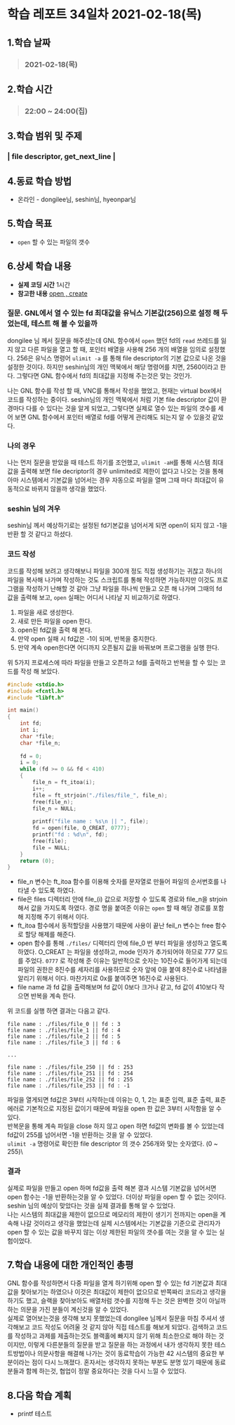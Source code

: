 # 학습 레포트 34일차 2021-02-18(목)
## 1.학습 날짜
> ### 2021-02-18(목)

## 2.학습 시간
> ### 22:00 ~ 24:00(집)

## 3.학습 범위 및 주제
### | file descriptor, get_next_line |

## 4.동료 학습 방법
- 온라인 - dongilee님, seshin님, hyeonpar님

## 5.학습 목표
- `open` 할 수 있는 파일의 갯수

## 6.상세 학습 내용
- **실제 코딩 시간** 1시간
- **참고한 내용** [open , create](http://forum.falinux.com/zbxe/index.php?document_srl=408459&mid=C_LIB)

### 질문. GNL에서 열 수 있는 fd 최대값을 유닉스 기본값(256)으로 설정 해 두었는데, 테스트 해 볼 수 있을까
dongilee 님 께서 질문을 해주셨는데 GNL 함수에서 `open` 했던 fd의 `read` 쓰레드를 잃지 않고 다른 파일을 열고 할 때, 포인터 배열을 사용해 256 개의 배열을 임의로 설정했다. 256은 유닉스 명령어 `ulimit -a` 를 통해 file descriptor의 기본 값으로 나온 것을 설정한 것이다. 하지만 seshin님의 개인 맥북에서 해당 명령어를 치면, 2560이라고 한다. 그렇다면 GNL 함수에서 fd의 최대값을 지정해 주는것은 맞는 것인가.

나는 GNL 함수를 작성 할 때, VNC를 통해서 작성을 했었고, 현재는 virtual box에서 코드를 작성하는 중이다. seshin님의 개인 맥북에서 처럼 기본 file descriptor 값이 환경마다 다를 수 있다는 것을 알게 되었고, 그렇다면 실제로 열수 있는 파일의 갯수를 세어 보면 GNL 함수에서 포인터 배열로 fd를 어떻게 관리해도 되는지 알 수 있을것 같았다.

### 나의 경우
나는 먼저 질문을 받았을 때 테스트 하기를 조언했고, `ulimit -aH`를 통해 시스템 최대값을 출력해 보면 file decriptor의 경우 unlimited로 제한이 없다고 나오는 것을 통해 아마 시스템에서 기본값을 넘어서는 경우 자동으로 파일을 열며 그때 마다 최대값이 유동적으로 바뀌지 않을까 생각을 했었다.

### seshin 님의 겨우
seshin님 께서 예상하기로는 설정된 fd기본값을 넘어서게 되면 open이 되지 않고 -1을 반환 할 것 같다고 하셨다.

### 코드 작성
코드를 작성해 보려고 생각해보니 파일을 300개 정도 직접 생성하기는 귀찮고 하나의 파일을 복사해 나가며 작성하는 것도 스크립트를 통해 작성하면 가능하지만 이것도 프로그램을 작성하기 난해할 것 같아 그냥 파일을 하나씩 만들고 오픈 해 나가며 그때의 fd 값을 출력해 보고, `open` 실패는 어디서 나타날 지 비교하기로 하였다.

1. 파일을 새로 생성한다.
2. 새로 만든 파일을 open 한다.
3. open된 fd값을 출력 해 본다.
4. 만약 open 실패 시 fd값은 -1이 되며, 반복을 중지한다.
5. 만약 계속 open한다면 어디까지 오픈될지 값을 바꿔보며 프로그램을 실행 한다.

위 5가지 프로세스에 따라 파일을 만들고 오픈하고 fd를 출력하고 반복을 할 수 있는 코드를 작성 해 보았다.

```c
#include <stdio.h>
#include <fcntl.h>
#include "libft.h"

int main()
{
    int fd;
    int i;
    char *file;
    char *file_n;
    
    fd = 0;
    i = 0;
    while (fd >= 0 && fd < 410)
    {
        file_n = ft_itoa(i);
        i++;
        file = ft_strjoin("./files/file_", file_n);
        free(file_n);
        file_n = NULL;
        
        printf("file name : %s\n || ", file);
        fd = open(file, O_CREAT, 0777);
        printf("fd : %d\n", fd);
        free(file);
        file = NULL;
    }
    return (0);
}
```

- file_n 변수는 ft_itoa 함수를 이용해 숫자를 문자열로 만들어 파일의 순서번호를 나타낼 수 있도록 하였다.
- file은 files 디렉터리 안에 file\_(i) 값으로 저장할 수 있도록 경로와 file_n을 strjoin 해서 값을 가지도록 하였다. 경로 명을 붙여준 이유는 `open` 할 때 해당 경로를 포함해 지정해 주기 위해서 이다.
- ft_itoa 함수에서 동적할당을 사용했기 때문에 사용이 끝난 feil_n 변수는 free 함수로 할당 해제를 해준다.
- open 함수를 통해 `./files/` 디렉터리 안에 file_0 번 부터 파일을 생성하고 열도록 하였다. O_CREAT 는 파일을 생성하고, mode 인자가 추가되어야 하므로 777 모드를 주었다. `0777` 로 작성해 준 이유는 일반적으로 숫자는 10진수로 들어가게 되는데 파일의 권한은 8진수를 세자리를 사용하므로 숫자 앞에 0을 붙여 8진수로 나타냄을 알리기 위해서 이다. 마찬가지로 0x를 붙여주면 16진수로 사용된다.
- file name 과 fd 값을 출력해보며 fd 값이 0보다 크거나 같고, fd 값이 410보다 작으면 반복을 계속 한다.

위 코드를 실행 하면 결과는 다음고 같다.
```
file name : ./files/file_0 || fd : 3
file name : ./files/file_1 || fd : 4
file name : ./files/file_2 || fd : 5
file name : ./files/file_3 || fd : 6

...

file name : ./files/file_250 || fd : 253
file name : ./files/file_251 || fd : 254
file name : ./files/file_252 || fd : 255
file name : ./files/file_253 || fd : -1
```
파일을 열게되면 fd값은 3부터 시작하는데 이유는 0, 1, 2는 표준 입력, 표준 출력, 표준 에러로 기본적으로 지정된 값이기 때문에 파일을 open 한 값은 3부터 시작함을 알 수 있다.\
반복문을 통해 계속 파일을 close 하지 않고 open 하면 fd값의 변화를 볼 수 있었는데 fd값이 255를 넘어서면 -1을 반환하는 것을 알 수 있었다.\
`ulimit -a` 명령어로 확인한 file descriptor 의 갯수 256개와 맞는 숫자였다. (0 ~ 255)\

### 결과
실제로 파일을 만들고 open 하며 fd값을 출력 해본 결과 시스템 기본값을 넘어서면 open 함수는 -1을 반환하는것을 알 수 있었다. 더이상 파일을 open 할 수 없는 것이다. seshin 님의 예상이 맞았다는 것을 실제 결과를 통해 알 수 있었다.\
나는 시스템의 최대값을 제한이 없으므로 메모리의 제한이 생기기 전까지는 open을 계속해 나갈 것이라고 생각을 했었는데 실제 시스템에서는 기본값을 기준으로 관리자가 open 할 수 있는 값을 바꾸지 않는 이상 제한된 파일의 갯수를 여는 것을 알 수 있는 실험이었다.

## 7.학습 내용에 대한 개인적인 총평
GNL 함수를 작성하면서 다중 파일을 열게 하기위해 open 할 수 있는 fd 기본값과 최대값을 찾아보기는 하였으나 이것은 최대값이 제한이 없으므로 반쪽짜리 코드라고 생각을 하기도 했고, 슬랙을 찾아보아도 배열처럼 갯수를 지정해 두는 것은 완벽한 것이 아닐까 하는 의문을 가진 분들이 계신것을 알 수 있었다.\
실제로 열어보는것을 생각해 보지 못했었는데 dongilee 님께서 질문을 마침 주셔서 생각해보고 코드 작성도 어려울 것 같지 않아 직접 테스트를 해보게 되었다. 검색하고 코드를 작성하고 과제를 제출하는것도 블랙홀에 빠지지 않기 위해 최소한으로 해야 하는 것이지만, 이렇게 다른분들의 질문을 받고 질문을 하는 과정에서 내가 생각하지 못한 테스트방법이나 의문사항을 해결해 나가는 것이 동료학습이 가능한 42 시스템의 중요한 부분이라는 점이 다시 느껴졌다. 혼자서는 생각하지 못하는 부분도 분명 있기 때문에 동료분들과 함께 하는것, 협업이 정말 중요하다는 것을 다시 느낄 수 있었다.

## 8.다음 학습 계획
- printf 테스트
